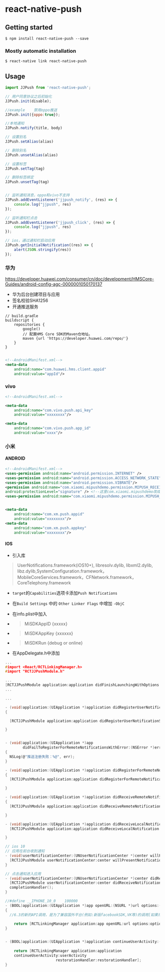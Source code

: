 # react-native-push

## Getting started

`$ npm install react-native-push --save`

### Mostly automatic installation

`$ react-native link react-native-push`

## Usage
```javascript
import JJPush from 'react-native-push';

// 用户同意协议之后初始化
JJPush.init(disable);

//example    禁用oppo推送
JJPush.init({oppo:true});

//本地通知
JJPush.notify(title, body)

// 设置别名
JJPush.setAlias(alias)

// 删除别名
JJPush.unsetAlias(alias)

// 设置标签
JJPush.setTag(tag)

// 删除标签绑定
JJPush.unsetTag(tag)


// 监听通知消息，oppo和vivo不支持
JJPush.addEventListener('jjpush_notify', (res) => {
    console.log("jjpush", res)
});

// 监听通知栏点击
JJPush.addEventListener('jjpush_click', (res) => {
    console.log("jjpush", res)
});

// ios，通过通知栏启动应用
JJPush.getInitialNotification((res) => {
    alert(JSON.stringify(res))
});
```


### 华为

https://developer.huawei.com/consumer/cn/doc/development/HMSCore-Guides/android-config-agc-0000001050170137
- 华为后台创建项目与应用
- 签名校验SHA1256
- 开通推送服务
```
// build.gradle
buildscript {
    repositories {
        google()
        // 配置HMS Core SDK的Maven仓地址。
        maven {url 'https://developer.huawei.com/repo/'}
    }
}
```
```xml

<!--AndroidManifest.xml-->
<meta-data
    android:name="com.huawei.hms.client.appid"
    android:value="appId"/>

```

### vivo
```xml
<!--AndroidManifest.xml-->

<meta-data
    android:name="com.vivo.push.api_key"
    android:value="xxxxxxxx"/>

<meta-data
    android:name="com.vivo.push.app_id"
    android:value="xxxx"/>
```

### 小米

#### ANDROID
```xml
<!--AndroidManifest.xml-->
<uses-permission android:name="android.permission.INTERNET" />
<uses-permission android:name="android.permission.ACCESS_NETWORK_STATE" />
<uses-permission android:name="android.permission.VIBRATE"/> 
<permission android:name="com.xiaomi.mipushdemo.permission.MIPUSH_RECEIVE"
android:protectionLevel="signature" /> <!--这里com.xiaomi.mipushdemo改成app的包名-->
<uses-permission android:name="com.xiaomi.mipushdemo.permission.MIPUSH_RECEIVE" /><!--这里com.xiaomi.mipushdemo改成app的包名-->


<meta-data
    android:name="com.xm.push.appid"
    android:value="xxxxxxxx"/>
<meta-data
    android:name="com.xm.push.appkey"
    android:value="xxxxxxxx"/>
```
#### IOS

- 引入库
> UserNotifications.framework(iOS10+), libresolv.dylib, libxml2.dylib, libz.dylib,SystemConfiguration.framework，MobileCoreServices.framework，CFNetwork.framework，CoreTelephony.framework
- `target`的`Capabilities`选项卡添加`Push Notifications`
- 在`Build Settings` 中的 `Other Linker Flags` 中增加 `-ObjC`
- 在info.plist中加入
- > MiSDKAppID {xxxxx}
- > MiSDKAppKey {xxxxxx}
- > MiSDKRun  {debug or online}

- 在AppDelegate.h中添加
```c
...
#import <React/RCTLinkingManager.h>
#import "RCTJJPushModule.h"

...
[RCTJJPushModule application:application didFinishLaunchingWithOptions:launchOptions];
...

...

- (void)application:(UIApplication *)application didRegisterUserNotificationSettings:(UIUserNotificationSettings *)notificationSettings
{

  [RCTJJPushModule application:application didRegisterUserNotificationSettings:notificationSettings];

}


- (void)application:(UIApplication *)app
        didFailToRegisterForRemoteNotificationsWithError:(NSError *)err
{
  NSLog(@"推送注册失败：%@", err);
}

- (void)application:(UIApplication *)application didRegisterForRemoteNotificationsWithDeviceToken:(NSData *)deviceToken
{
  [RCTJJPushModule application:application didRegisterForRemoteNotificationsWithDeviceToken:deviceToken];

}

- (void)application:(UIApplication *)application didReceiveRemoteNotification:(NSDictionary *)notification
{
  [RCTJJPushModule application:application didReceiveRemoteNotification:notification];

}

- (void)application:(UIApplication *)application didReceiveLocalNotification:(UILocalNotification *)notification {
  [RCTJJPushModule application:application didReceiveLocalNotification:notification];

}

// ios 10
// 应用在前台收到通知
- (void)userNotificationCenter:(UNUserNotificationCenter *)center willPresentNotification:(UNNotification *)notification withCompletionHandler:(void (^)(UNNotificationPresentationOptions))completionHandler {
  [RCTJJPushModule userNotificationCenter:center willPresentNotification:notification withCompletionHandler:completionHandler];
}

// 点击通知进入应用
- (void)userNotificationCenter:(UNUserNotificationCenter *)center didReceiveNotificationResponse:(UNNotificationResponse *)response withCompletionHandler:(void (^)(void))completionHandler {
  [RCTJJPushModule userNotificationCenter:center didReceiveNotificationResponse:response withCompletionHandler:completionHandler];
  completionHandler();
}

//#define __IPHONE_10_0    100000
- (BOOL)application:(UIApplication *)app openURL:(NSURL *)url options:(NSDictionary<UIApplicationOpenURLOptionsKey, id> *)options
{
  //6.3的新的API调用，是为了兼容国外平台(例如:新版facebookSDK,VK等)的调用[如果用6.2的api调用会没有回调],对国内平台没有影响。
  
    return [RCTLinkingManager application:app openURL:url options:options];
}


- (BOOL)application:(UIApplication *)application continueUserActivity:(NSUserActivity *)userActivity restorationHandler:(void(^)(NSArray<id<UIUserActivityRestoring>> * __nullable restorableObjects))restorationHandler {
  
    return [RCTLinkingManager application:application
    continueUserActivity:userActivity
                       restorationHandler:restorationHandler];
}

```
